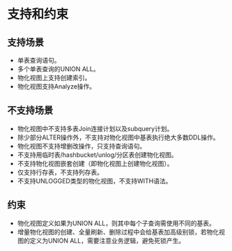 # 支持和约束<a name="ZH-CN_TOPIC_0295970209"></a>

## 支持场景<a name="section1490618598164"></a>

-   单表查询语句。
-   多个单表查询的UNION ALL。
-   物化视图上支持创建索引。
-   物化视图支持Analyze操作。

## 不支持场景<a name="section10338102122020"></a>

-   物化视图中不支持多表Join连接计划以及subquery计划。
-   除少部分ALTER操作外，不支持对物化视图中基表执行绝大多数DDL操作。
-   物化视图不支持增删改操作，只支持查询语句。
-   不支持用临时表/hashbucket/unlog/分区表创建物化视图。
-   不支持物化视图嵌套创建（即物化视图上创建物化视图）。
-   仅支持行存表，不支持列存表。
-   不支持UNLOGGED类型的物化视图，不支持WITH语法。

## 约束<a name="section16598132020150"></a>

-   物化视图定义如果为UNION ALL，则其中每个子查询需使用不同的基表。
-   增量物化视图的创建、全量刷新、删除过程中会给基表加高级别锁，若物化视图的定义为UNION ALL，需要注意业务逻辑，避免死锁产生。
